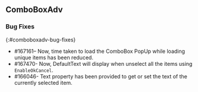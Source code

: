 ## ComboBoxAdv

### Bug Fixes
{:#comboboxadv-bug-fixes} 

* \#167161– Now, time taken to load the ComboBox PopUp while loading unique items has been reduced.
* \#167470- Now, DefaultText will display when unselect all the items using `EnableOkCancel`.
* \#166046- Text property has been provided to get or set the text of the currently selected item.